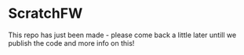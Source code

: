 # ScratchFW
This repo has just been made - please come back a little later untill we publish the code and more info on this!
